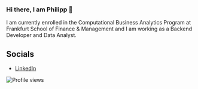 ### Hi there, I am Philipp 👋

I am currently enrolled in the Computational Business Analytics Program at Frankfurt School of Finance & Management and I am working as a Backend Developer and Data Analyst.

## Socials

- [LinkedIn](https://www.linkedin.com/in/philipp-götz-9a7430211/)

![Profile views](https://gpvc.arturio.dev/Phill981)


